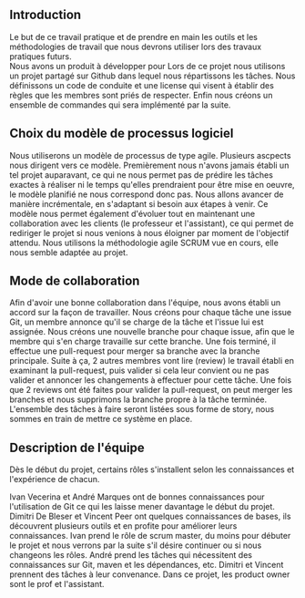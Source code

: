 
## Introduction
Le but de ce travail pratique et de prendre en main les outils et les méthodologies
de travail que nous devrons utiliser lors des travaux pratiques futurs.  
Nous avons un produit à développer pour
Lors de ce projet nous utilisons un projet partagé sur Github dans lequel nous
répartissons les tâches. Nous définissons un code de conduite et une license qui
visent à établir des règles que les membres sont priés de respecter. Enfin nous
créons un ensemble de commandes qui sera implémenté par la suite.

## Choix du modèle de processus logiciel
Nous utiliserons un modèle de processus de type agile.
Plusieurs ascpects nous dirigent vers ce modèle. Premièrement nous n'avons
jamais établi un tel projet auparavant, ce qui ne nous permet pas de prédire
les tâches exactes à réaliser ni le temps qu'elles prendraient pour être mise
en oeuvre, le modèle planifié ne nous correspond donc pas. Nous allons avancer de manière incrémentale, en s'adaptant
si besoin aux étapes à venir.
Ce modèle nous permet également d'évoluer tout en maintenant une collaboration avec les
clients (le professeur et l'assistant), ce qui permet de rediriger le projet si nous venions
à nous éloigner par moment de l'objectif attendu.
Nous utilisons la méthodologie agile SCRUM vue en cours, elle nous semble adaptée au projet.

## Mode de collaboration
Afin d'avoir une bonne collaboration dans l'équipe, nous avons établi un accord sur la
façon de travailler. Nous créons pour chaque tâche une issue Git, un membre annonce
qu'il se charge de la tâche et l'issue lui est assignée. Nous créons une nouvelle branche pour
chaque issue, afin que le membre qui s'en charge travaille sur cette branche. Une fois terminé,
il effectue une pull-request pour merger sa branche avec la branche principale. Suite à ça,
2 autres membres vont lire (review) le travail établi en examinant la pull-request, puis valider
si cela leur convient ou ne pas valider et annoncer les changements à effectuer pour cette
tâche. Une fois que 2 reviews ont été faites pour valider la pull-request, on peut merger
les branches et nous supprimons la branche propre à la tâche terminée.  
L'ensemble des tâches à faire seront listées sous forme de story, nous sommes en
train de mettre ce système en place.



## Description de l'équipe

Dès le début du projet, certains rôles s'installent selon les connaissances et l'expérience
de chacun.

Ivan Vecerina et André Marques ont de bonnes connaissances pour l'utilisation de Git
ce qui les laisse mener davantage le début du projet. Dimitri De Bleser et Vincent  Peer
ont quelques connaissances de bases, ils découvrent plusieurs outils et en profite pour
améliorer leurs connaissances.
Ivan prend le rôle de scrum master, du moins pour débuter le projet et nous verrons
par la suite s'il désire continuer ou si nous changeons les rôles.
André prend les tâches qui nécessitent des connaissances sur Git, maven et les dépendances, etc.
Dimitri et Vincent prennent des tâches à leur convenance.
Dans ce projet, les product owner sont le prof et l'assistant.